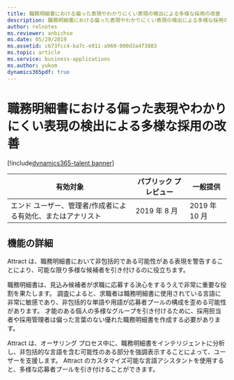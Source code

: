 ```yaml
---
title: 職務明細書における偏った表現やわかりにくい表現の検出による多様な採用の改善
description: 職務明細書における偏った表現やわかりにくい表現の検出による多様な採用の改善
author: relnotes
ms.reviewer: anbichse
ms.date: 05/29/2019
ms.assetid: c673fcc4-ba7c-e911-a960-000d3a4f3883
ms.topic: article
ms.service: business-applications
ms.author: yukom
dynamics365pdf: true
---
```

# 職務明細書における偏った表現やわかりにくい表現の検出による多様な採用の改善
[!include[dynamics365-talent banner](../includes/dynamics365-talent.md)]

| 有効対象    |  パブリック プレビュー | 一般提供 | 
| ---------- | ---------- |---------- |
|エンド ユーザー、管理者/作成者による有効化、またはアナリスト|2019 年 8 月| 2019 年 10 月|






## 機能の詳細
<!--feature detail start -->
Attract は、職務明細書において非包括的である可能性がある表現を警告することにより、可能な限り多様な候補者を引き付けるのに役立ちます。

職務明細書は、見込み候補者が求職に応募する決心をするうえで非常に重要な役割を果たします。 調査によると、求職者は職務明細書に使用されている言語に非常に敏感であり、非包括的な単語や用語が応募者プールの構成を歪める可能性があります。 才能のある個人の多様なグループを引き付けるために、採用担当者や採用管理者は偏った言葉のない優れた職務明細書を作成する必要があります。

Attract は、オーサリング プロセス中に、職務明細書をインテリジェントに分析し、非包括的な言語を含む可能性のある部分を強調表示することによって、ユーザーを支援します。 Attract のカスタマイズ可能な言語アシスタントを使用すると、多様な応募者プールを引き付けることができます。 
<!--feature detail end -->










